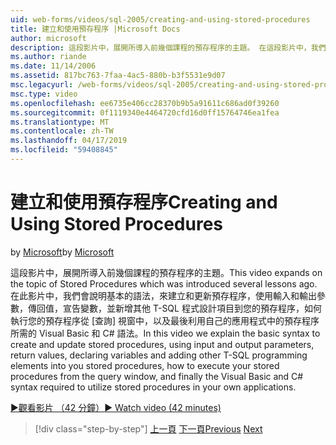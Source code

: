 ```yaml
---
uid: web-forms/videos/sql-2005/creating-and-using-stored-procedures
title: 建立和使用預存程序 |Microsoft Docs
author: microsoft
description: 這段影片中，展開所導入前幾個課程的預存程序的主題。 在這段影片中，我們會說明建立和更新的基本語法...
ms.author: riande
ms.date: 11/14/2006
ms.assetid: 817bc763-7faa-4ac5-880b-b3f5531e9d07
msc.legacyurl: /web-forms/videos/sql-2005/creating-and-using-stored-procedures
msc.type: video
ms.openlocfilehash: ee6735e406cc28370b9b5a91611c686ad0f39260
ms.sourcegitcommit: 0f1119340e4464720cfd16d0ff15764746ea1fea
ms.translationtype: MT
ms.contentlocale: zh-TW
ms.lasthandoff: 04/17/2019
ms.locfileid: "59408845"
---
```

# <a name="creating-and-using-stored-procedures"></a><span data-ttu-id="a700f-104">建立和使用預存程序</span><span class="sxs-lookup"><span data-stu-id="a700f-104">Creating and Using Stored Procedures</span></span>

<span data-ttu-id="a700f-105">by [Microsoft](https://github.com/microsoft)</span><span class="sxs-lookup"><span data-stu-id="a700f-105">by [Microsoft](https://github.com/microsoft)</span></span>

<span data-ttu-id="a700f-106">這段影片中，展開所導入前幾個課程的預存程序的主題。</span><span class="sxs-lookup"><span data-stu-id="a700f-106">This video expands on the topic of Stored Procedures which was introduced several lessons ago.</span></span> <span data-ttu-id="a700f-107">在此影片中，我們會說明基本的語法，來建立和更新預存程序，使用輸入和輸出參數，傳回值，宣告變數，並新增其他 T-SQL 程式設計項目到您的預存程序，如何執行您的預存程序從 [查詢] 視窗中，以及最後利用自己的應用程式中的預存程序所需的 Visual Basic 和 C# 語法。</span><span class="sxs-lookup"><span data-stu-id="a700f-107">In this video we explain the basic syntax to create and update stored procedures, using input and output parameters, return values, declaring variables and adding other T-SQL programming elements into you stored procedures, how to execute your stored procedures from the query window, and finally the Visual Basic and C# syntax required to utilize stored procedures in your own applications.</span></span>

[<span data-ttu-id="a700f-108">&#9654;觀看影片 （42 分鐘）</span><span class="sxs-lookup"><span data-stu-id="a700f-108">&#9654; Watch video (42 minutes)</span></span>](https://channel9.msdn.com/Blogs/ASP-NET-Site-Videos/creating-and-using-stored-procedures)

> [!div class="step-by-step"]
> <span data-ttu-id="a700f-109">[上一頁](building-and-customizing-reports-in-business-intelligence-development-studio.md)
> [下一頁](enabling-full-text-search-in-your-text-data.md)</span><span class="sxs-lookup"><span data-stu-id="a700f-109">[Previous](building-and-customizing-reports-in-business-intelligence-development-studio.md)
[Next](enabling-full-text-search-in-your-text-data.md)</span></span>
